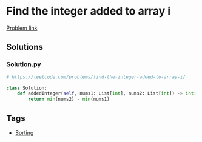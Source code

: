 # Find the integer added to array i

[Problem link](https://leetcode.com/problems/find-the-integer-added-to-array-i/)

## Solutions


### Solution.py
```py
# https://leetcode.com/problems/find-the-integer-added-to-array-i/

class Solution:
    def addedInteger(self, nums1: List[int], nums2: List[int]) -> int:
        return min(nums2) - min(nums1)
```
## Tags

* [Sorting](/README.md#Sorting)
